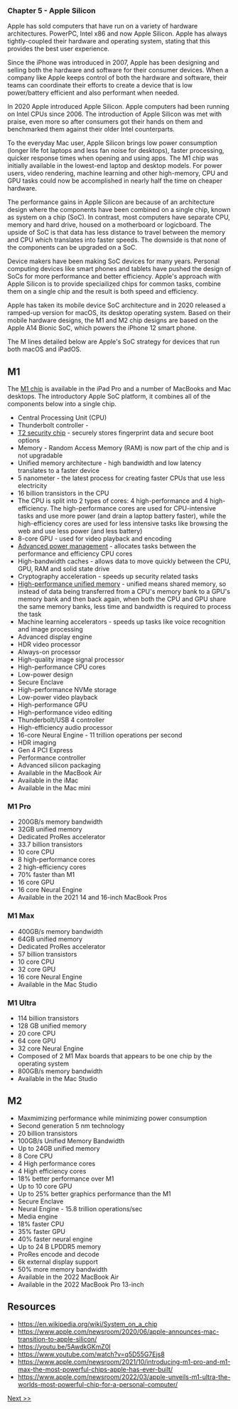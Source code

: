 ### Chapter 5 - Apple Silicon

Apple has sold computers that have run on a variety of hardware architectures. PowerPC, Intel x86 and now Apple Silicon. Apple has always tightly-coupled their hardware and operating system, stating that this provides the best user experience.

Since the iPhone was introduced in 2007, Apple has been designing and selling both the hardware and software for their consumer devices. When a company like Apple keeps control of both the hardware and software, their teams can coordinate their efforts to create a device that is low power/battery efficient and also performant when needed.

In 2020 Apple introduced Apple Silicon. Apple computers had been running on Intel CPUs since 2006. The introduction of Apple Silicon was met with praise, even more so after consumers got their hands on them and benchmarked them against their older Intel counterparts.

To the everyday Mac user, Apple Silicon brings low power consumption (longer life fot laptops and less fan noise for desktops), faster processing, quicker response times when opening and using apps. The M1 chip was initially available in the lowest-end laptop and desktop models. For power users, video rendering, machine learning and other high-memory, CPU and GPU tasks could now be accomplished in nearly half the time on cheaper hardware.

The performance gains in Apple Silicon are because of an architecture design where the components have been combined on a single chip, known as system on a chip (SoC). In contrast, most computers have separate CPU, memory and hard drive, housed on a motherboard or logicboard. The upside of SoC is that data has less distance to travel between the memory and CPU which translates into faster speeds. The downside is that none of the components can be upgraded on a SoC.

Device makers have been making SoC devices for many years. Personal computing devices like smart phones and tablets have pushed the design of SoCs for more performance and better efficiency. Apple's approach with Apple Silicon is to provide speciailized chips for common tasks, combine them on a single chip and the result is both speed and efficiency.

Apple has taken its mobile device SoC architecture and in 2020 released a ramped-up version for macOS, its desktop operating system. Based on their mobile hardware designs, the M1 and M2 chip designs are based on the Apple A14 Bionic SoC, which powers the iPhone 12 smart phone.

The M lines detailed below are Apple's SoC strategy for devices that run both macOS and iPadOS.

## M1

The [M1 chip](https://www.apple.com/newsroom/2020/11/apple-unleashes-m1/) is available in the iPad Pro and a number of MacBooks and Mac desktops. The introductory Apple SoC platform, it combines all of the components below into a single chip.

* Central Processing Unit (CPU)
* Thunderbolt controller - 
* [T2 security chip](https://support.apple.com/guide/security/hardware-security-overview-secf020d1074/1/web/1) - securely stores fingerprint data and secure boot options
* Memory - Random Access Memory (RAM) is now part of the chip and is not upgradable
* Unified memory architecture - high bandwidth and low latency translates to a faster device
* 5 nanometer - the latest process for creating faster CPUs that use less electricity
* 16 billion transistors in the CPU
* The CPU is split into 2 types of cores: 4 high-performance and 4 high-efficiency. The high-performance cores are used for CPU-intensive tasks and use more power (and drain a laptop battery faster), while the high-efficiency cores are used for less intensive tasks like browsing the web and use less power (and less battery)
* 8-core GPU - used for video playback and encoding
* [Advanced power management](https://www.apple.com/newsroom/2021/10/introducing-m1-pro-and-m1-max-the-most-powerful-chips-apple-has-ever-built/) - allocates tasks between the performance and efficiency CPU cores
* High-bandwidth caches - allows data to move quickly between the CPU, GPU, RAM and solid state drive
* Cryptography acceleration - speeds up security related tasks
* [High-performance unified memory](https://www.macobserver.com/analysis/understanding-apples-unified-memory-architecture/) - unified means shared memory, so instead of data being transferred from a CPU's memory bank to a GPU's memory bank and then back again, when both the CPU and GPU share the same memory banks, less time and bandwidth is required to process the task
* Machine learning accelerators - speeds up tasks like voice recognition and image processing
* Advanced display engine
* HDR video processor
* Always-on processor
* High-quality image signal processor
* High-performance CPU cores
* Low-power design
* Secure Enclave
* High-performance NVMe storage
* Low-power video playback
* High-performance GPU
* High-performance video editing
* Thunderbolt/USB 4 controller
* High-efficiency audio processor
* 16-core Neural Engine - 11 trillion operations per second
* HDR imaging
* Gen 4 PCI Express
* Performance controller
* Advanced silicon packaging
* Available in the MacBook Air
* Available in the iMac
* Available in the Mac mini

### M1 Pro

* 200GB/s memory bandwidth
* 32GB unified memory
* Dedicated ProRes accelerator
* 33.7 billion transistors
* 10 core CPU
* 8 high-performance cores
* 2 high-efficiency cores
* 70% faster than M1
* 16 core GPU
* 16 core Neural Engine
* Available in the 2021 14 and 16-inch MacBook Pros

### M1 Max

* 400GB/s memory bandwidth
* 64GB unified memory
* Dedicated ProRes accelerator
* 57 billion transistors
* 10 core CPU
* 32 core GPU
* 16 core Neural Engine
* Available in the Mac Studio

### M1 Ultra

* 114 billion transistors
* 128 GB unified memory
* 20 core CPU
* 64 core GPU
* 32 core Neural Engine
* Composed of 2 M1 Max boards that appears to be one chip by the operating system
* 800GB/s memory bandwidth
* Available in the Mac Studio

## M2

* Maxmimizing performance while minimizing power consumption
* Second generation 5 nm technology
* 20 billion transistors
* 100GB/s Unified Memory Bandwidth
* Up to 24GB unified memory
* 8 Core CPU
* 4 High performance cores
* 4 High efficiency cores
* 18% better performance over M1
* Up to 10 core GPU
* Up to 25% better graphics performance than the M1
* Secure Enclave
* Neural Engine - 15.8 trillion operations/sec
* Media engine
* 18% faster CPU
* 35% faster GPU
* 40% faster neural engine
* Up to 24 B LPDDR5 memory
* ProRes encode and decode
* 6k external display support
* 50% more memory bandwidth
* Available in the 2022 MacBook Air
* Available in the 2022 MacBook Pro 13-inch

## Resources

* https://en.wikipedia.org/wiki/System_on_a_chip
* https://www.apple.com/newsroom/2020/06/apple-announces-mac-transition-to-apple-silicon/
* https://youtu.be/5AwdkGKmZ0I
* https://www.youtube.com/watch?v=q5D55G7Ejs8
* https://www.apple.com/newsroom/2021/10/introducing-m1-pro-and-m1-max-the-most-powerful-chips-apple-has-ever-built/
* https://www.apple.com/newsroom/2022/03/apple-unveils-m1-ultra-the-worlds-most-powerful-chip-for-a-personal-computer/

[Next >>](070-chapter-06.md)
